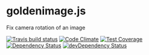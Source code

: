 # goldenimage.js

Fix camera rotation of an image

[![Travis build status](http://img.shields.io/travis/Aerolab/goldenimage.js.svg?style=flat)](https://travis-ci.org/Aerolab/goldenimage.js)
[![Code Climate](https://codeclimate.com/github/Aerolab/goldenimage.js/badges/gpa.svg)](https://codeclimate.com/github/Aerolab/goldenimage.js)
[![Test Coverage](https://codeclimate.com/github/Aerolab/goldenimage.js/badges/coverage.svg)](https://codeclimate.com/github/Aerolab/goldenimage.js)
[![Dependency Status](https://david-dm.org/Aerolab/goldenimage.js.svg)](https://david-dm.org/Aerolab/goldenimage.js)
[![devDependency Status](https://david-dm.org/Aerolab/goldenimage.js/dev-status.svg)](https://david-dm.org/Aerolab/goldenimage.js#info=devDependencies)
